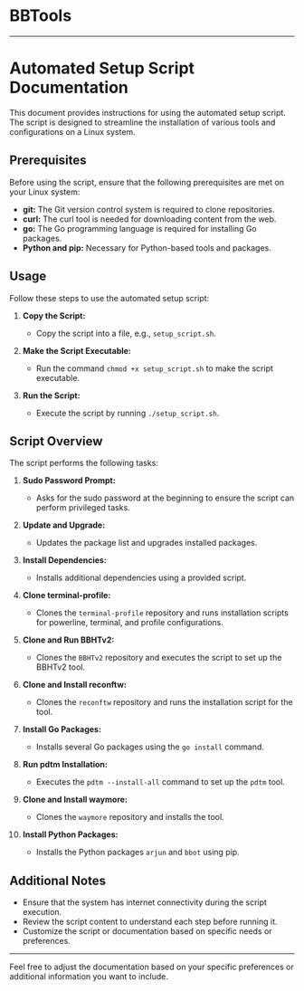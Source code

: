 # BBTools

---

# Automated Setup Script Documentation

This document provides instructions for using the automated setup script. The script is designed to streamline the installation of various tools and configurations on a Linux system.

## Prerequisites

Before using the script, ensure that the following prerequisites are met on your Linux system:

- **git:** The Git version control system is required to clone repositories.
- **curl:** The curl tool is needed for downloading content from the web.
- **go:** The Go programming language is required for installing Go packages.
- **Python and pip:** Necessary for Python-based tools and packages.

## Usage

Follow these steps to use the automated setup script:

1. **Copy the Script:**
   - Copy the script into a file, e.g., `setup_script.sh`.

2. **Make the Script Executable:**
   - Run the command `chmod +x setup_script.sh` to make the script executable.

3. **Run the Script:**
   - Execute the script by running `./setup_script.sh`.

## Script Overview

The script performs the following tasks:

1. **Sudo Password Prompt:**
   - Asks for the sudo password at the beginning to ensure the script can perform privileged tasks.

2. **Update and Upgrade:**
   - Updates the package list and upgrades installed packages.

3. **Install Dependencies:**
   - Installs additional dependencies using a provided script.

4. **Clone terminal-profile:**
   - Clones the `terminal-profile` repository and runs installation scripts for powerline, terminal, and profile configurations.

5. **Clone and Run BBHTv2:**
   - Clones the `BBHTv2` repository and executes the script to set up the BBHTv2 tool.

6. **Clone and Install reconftw:**
   - Clones the `reconftw` repository and runs the installation script for the tool.

7. **Install Go Packages:**
   - Installs several Go packages using the `go install` command.

8. **Run pdtm Installation:**
   - Executes the `pdtm --install-all` command to set up the `pdtm` tool.

9. **Clone and Install waymore:**
   - Clones the `waymore` repository and installs the tool.

10. **Install Python Packages:**
    - Installs the Python packages `arjun` and `bbot` using pip.

## Additional Notes

- Ensure that the system has internet connectivity during the script execution.
- Review the script content to understand each step before running it.
- Customize the script or documentation based on specific needs or preferences.

--- 

Feel free to adjust the documentation based on your specific preferences or additional information you want to include.

